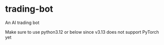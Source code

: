 # trading-bot
An AI trading bot

Make sure to use python3.12 or below since v3.13 does not support PyTorch yet
